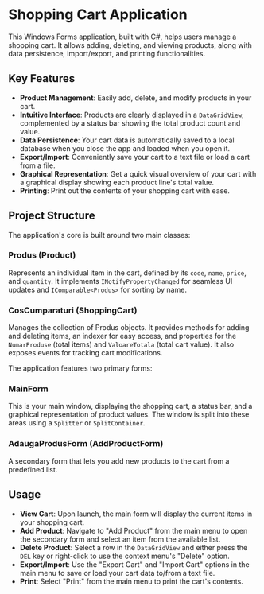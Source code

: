 # Shopping Cart Application

This Windows Forms application, built with C#, helps users manage a shopping cart. It allows adding, deleting, and viewing products, along with data persistence, import/export, and printing functionalities.

## Key Features

* **Product Management**: Easily add, delete, and modify products in your cart.
* **Intuitive Interface**: Products are clearly displayed in a `DataGridView`, complemented by a status bar showing the total product count and value.
* **Data Persistence**: Your cart data is automatically saved to a local database when you close the app and loaded when you open it.
* **Export/Import**: Conveniently save your cart to a text file or load a cart from a file.
* **Graphical Representation**: Get a quick visual overview of your cart with a graphical display showing each product line's total value.
* **Printing**: Print out the contents of your shopping cart with ease.

## Project Structure

The application's core is built around two main classes:

### Produs (Product)
Represents an individual item in the cart, defined by its `code`, `name`, `price`, and `quantity`. It implements `INotifyPropertyChanged` for seamless UI updates and `IComparable<Produs>` for sorting by name.

### CosCumparaturi (ShoppingCart)
Manages the collection of Produs objects. It provides methods for adding and deleting items, an indexer for easy access, and properties for the `NumarProduse` (total items) and `ValoareTotala` (total cart value). It also exposes events for tracking cart modifications.

The application features two primary forms:

### MainForm
This is your main window, displaying the shopping cart, a status bar, and a graphical representation of product values. The window is split into these areas using a `Splitter` or `SplitContainer`.

### AdaugaProdusForm (AddProductForm)
A secondary form that lets you add new products to the cart from a predefined list.

## Usage

* **View Cart**: Upon launch, the main form will display the current items in your shopping cart.
* **Add Product**: Navigate to "Add Product" from the main menu to open the secondary form and select an item from the available list.
* **Delete Product**: Select a row in the `DataGridView` and either press the `DEL` key or right-click to use the context menu's "Delete" option.
* **Export/Import**: Use the "Export Cart" and "Import Cart" options in the main menu to save or load your cart data to/from a text file.
* **Print**: Select "Print" from the main menu to print the cart's contents.
